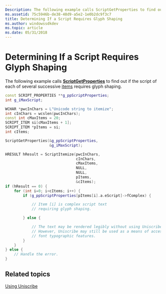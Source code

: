```yaml
---
Description: The following example calls ScriptGetProperties to find out if the script of each of several successive items requires glyph shaping.
ms.assetid: 75c5946b-de38-48d9-a5e2-1e0b2dc9f3c7
title: Determining If a Script Requires Glyph Shaping
ms.author: windowssdkdev
ms.topic: article
ms.date: 05/31/2018
---
```


# Determining If a Script Requires Glyph Shaping

The following example calls [**ScriptGetProperties**](/windows/desktop/api/Usp10/nf-usp10-scriptgetproperties) to find out if the script of each of several successive [items](uniscribe-glossary.md) requires glyph shaping.


```C++
const SCRIPT_PROPERTIES **g_ppScriptProperties;
int g_iMaxScript;

WCHAR *pwcInChars = L"Unicode string to itemize";
int cInChars = wcslen(pwcInChars);
const int cMaxItems = 20;
SCRIPT_ITEM si[cMaxItems + 1];
SCRIPT_ITEM *pItems = si;
int cItems;

ScriptGetProperties(&g_ppScriptProperties,
                    &g_iMaxScript);

HRESULT hResult = ScriptItemize(pwcInChars,
                                cInChars,
                                cMaxItems,
                                NULL,
                                NULL,
                                pItems,
                                &cItems);
if (hResult == 0) {
    for (int i=0; i<cItems; i++) {
        if (g_ppScriptProperties[pItems[i].a.eScript]->fComplex) {

            // Item [i] is complex script text
            // requiring glyph shaping.

        } else {

            // The text may be rendered legibly without using Uniscribe. 
            // However, Uniscribe may still be used as a means of accessing 
            // font typographic features. 
        }
    }
} else {
    // Handle the error.
}
```



## Related topics

<dl> <dt>

[Using Uniscribe](using-uniscribe.md)
</dt> </dl>

 

 



